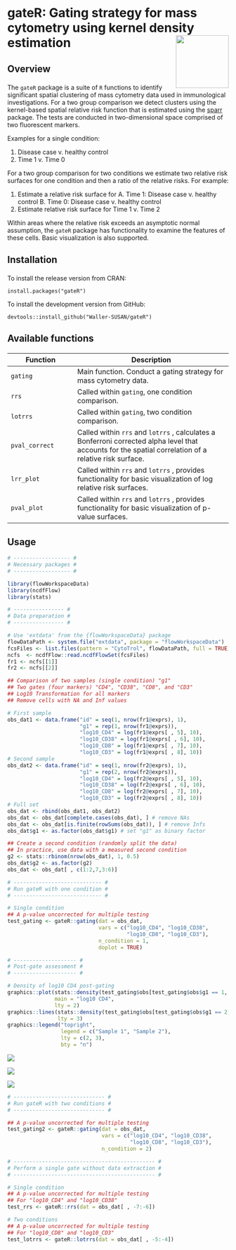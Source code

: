 gateR: Gating strategy for mass cytometry using kernel density estimation <img src="man/figures/gateR.png" width="120" align="right" />
===================================================

<h2 id="overview">

Overview

</h2>

The `gateR` package is a suite of `R` functions to identify significant spatial clustering of mass cytometry data used in immunological investigations. For a two group comparison we detect clusters using the kernel-based spatial relative risk function that is estimated using the [sparr](https://CRAN.R-project.org/package=sparr) package. The tests are conducted in two-dimensional space comprised of two fluorescent markers. 

Examples for a single condition:

1. Disease case v. healthy control
2. Time 1 v. Time 0

For a two group comparison for two conditions we estimate two relative risk surfaces for one condition and then a ratio of the relative risks. For example:

1. Estimate a relative risk surface for
A. Time 1: Disease case v. healthy control
B. Time 0: Disease case v. healthy control
2. Estimate  relative risk surface for Time 1 v. Time 2

Within areas where the relative risk exceeds an asymptotic normal assumption, the `gateR` package has functionality to examine the features of these cells. Basic visualization is also supported. 

<h2 id="install">

Installation

</h2>

To install the release version from CRAN:

    install.packages("gateR")

To install the development version from GitHub:

    devtools::install_github("Waller-SUSAN/gateR")

<h2 id="available-functions">

Available functions

</h2>

<table>
<colgroup>
<col width="30%" />
<col width="70%" />
</colgroup>
<thead>
<tr class="header">
<th>Function</th>
<th>Description</th>
</tr>
</thead>
<tbody>
<td><code>gating</code></td>
<td>Main function. Conduct a gating strategy for mass cytometry data.</td>
</tr>
<td><code>rrs</code></td>
<td>Called within <code>gating</code>, one condition comparison.</td>
</tr>
<td><code>lotrrs</code></td>
<td>Called within <code>gating</code>, two condition comparison. </td>
</tr>
<td><code>pval_correct</code></td>
<td>Called within <code>rrs</code> and <code>lotrrs</code> , calculates a Bonferroni corrected alpha level that accounts for the spatial correlation of a relative risk surface.</td>
</tr>
<td><code>lrr_plot</code></td>
<td>Called within <code>rrs</code> and <code>lotrrs</code> , provides functionality for basic visualization of log relative risk surfaces.</td>
</tr>
<td><code>pval_plot</code></td>
<td>Called within <code>rrs</code> and <code>lotrrs</code> , provides functionality for basic visualization of p-value surfaces.</td>
</tr>
</tbody>
<table>

## Usage
``` r
# ------------------ #
# Necessary packages #
# ------------------ #

library(flowWorkspaceData)
library(ncdfFlow)
library(stats)

# ---------------- #
# Data preparation #
# ---------------- #

# Use 'extdata' from the {flowWorkspaceData} package
flowDataPath <- system.file("extdata", package = "flowWorkspaceData")
fcsFiles <- list.files(pattern = "CytoTrol", flowDataPath, full = TRUE)
ncfs  <- ncdfFlow::read.ncdfFlowSet(fcsFiles)
fr1 <- ncfs[[1]]
fr2 <- ncfs[[2]]

## Comparison of two samples (single condition) "g1"
## Two gates (four markers) "CD4", "CD38", "CD8", and "CD3"
## Log10 Transformation for all markers
## Remove cells with NA and Inf values

# First sample
obs_dat1 <- data.frame("id" = seq(1, nrow(fr1@exprs), 1),
                       "g1" = rep(1, nrow(fr1@exprs)),
                       "log10_CD4" = log(fr1@exprs[ , 5], 10),
                       "log10_CD38" = log(fr1@exprs[ , 6], 10),
                       "log10_CD8" = log(fr1@exprs[ , 7], 10),
                       "log10_CD3" = log(fr1@exprs[ , 8], 10))
# Second sample
obs_dat2 <- data.frame("id" = seq(1, nrow(fr2@exprs), 1),
                       "g1" = rep(2, nrow(fr2@exprs)),
                       "log10_CD4" = log(fr2@exprs[ , 5], 10),
                       "log10_CD38" = log(fr2@exprs[ , 6], 10),
                       "log10_CD8" = log(fr2@exprs[ , 7], 10),
                       "log10_CD3" = log(fr2@exprs[ , 8], 10))
# Full set
obs_dat <- rbind(obs_dat1, obs_dat2)
obs_dat <- obs_dat[complete.cases(obs_dat), ] # remove NAs
obs_dat <- obs_dat[is.finite(rowSums(obs_dat)), ] # remove Infs
obs_dat$g1 <- as.factor(obs_dat$g1) # set "g1" as binary factor

## Create a second condition (randomly split the data)
## In practice, use data with a measured second condition
g2 <- stats::rbinom(nrow(obs_dat), 1, 0.5)
obs_dat$g2 <- as.factor(g2)
obs_dat <- obs_dat[ , c(1:2,7,3:6)]

# ---------------------------- #
# Run gateR with one condition #
# ---------------------------- #

# Single condition
## A p-value uncorrected for multiple testing
test_gating <- gateR::gating(dat = obs_dat,
                             vars = c("log10_CD4", "log10_CD38",
                                      "log10_CD8", "log10_CD3"),
                             n_condition = 1,
                             doplot = TRUE)

# -------------------- #
# Post-gate assessment #
# -------------------- #

# Density of log10 CD4 post-gating
graphics::plot(stats::density(test_gating$obs[test_gating$obs$g1 == 1, 4]),
               main = "log10 CD4",
               lty = 2)
graphics::lines(stats::density(test_gating$obs[test_gating$obs$g1 == 2, 4]),
                lty = 3)
graphics::legend("topright",
                 legend = c("Sample 1", "Sample 2"),
                 lty = c(2, 3),
                 bty = "n")
```

![](man/figures/gate1.png)

![](man/figures/gate2.png)

![](man/figures/postgate.png)

```r
# ----------------------------- #
# Run gateR with two conditions #
# ----------------------------- #

## A p-value uncorrected for multiple testing
test_gating2 <- gateR::gating(dat = obs_dat,
                              vars = c("log10_CD4", "log10_CD38",
                                       "log10_CD8", "log10_CD3"),
                              n_condition = 2)

# --------------------------------------------- #
# Perform a single gate without data extraction #
# --------------------------------------------- #

# Single condition
## A p-value uncorrected for multiple testing
## For "log10_CD4" and "log10_CD38"
test_rrs <- gateR::rrs(dat = obs_dat[ , -7:-6])

# Two conditions
## A p-value uncorrected for multiple testing
## For "log10_CD8" and "log10_CD3"
test_lotrrs <- gateR::lotrrs(dat = obs_dat[ , -5:-4])
```
